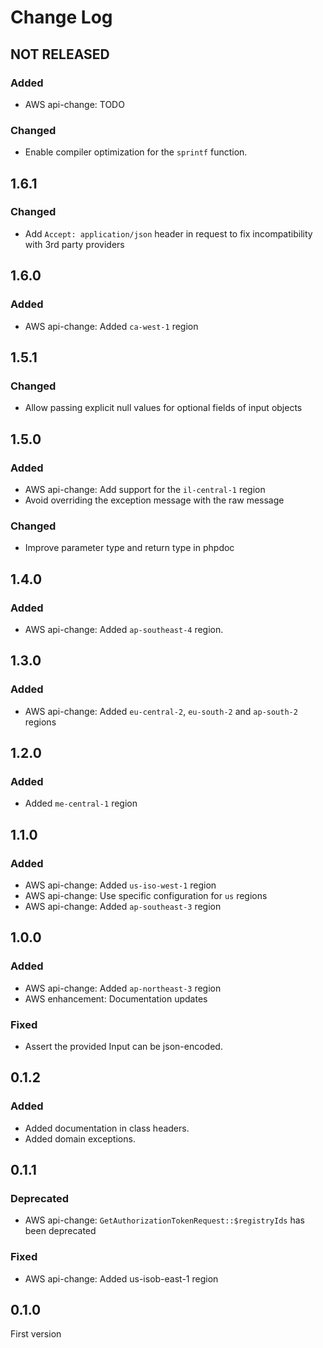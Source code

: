 # Change Log

## NOT RELEASED

### Added

- AWS api-change: TODO

### Changed

- Enable compiler optimization for the `sprintf` function.

## 1.6.1

### Changed

- Add `Accept: application/json` header in request to fix incompatibility with 3rd party providers

## 1.6.0

### Added

- AWS api-change: Added `ca-west-1` region

## 1.5.1

### Changed

- Allow passing explicit null values for optional fields of input objects

## 1.5.0

### Added

- AWS api-change: Add support for the `il-central-1` region
- Avoid overriding the exception message with the raw message

### Changed

- Improve parameter type and return type in phpdoc

## 1.4.0

### Added

- AWS api-change: Added `ap-southeast-4` region.

## 1.3.0

### Added

- AWS api-change: Added `eu-central-2`, `eu-south-2` and `ap-south-2` regions

## 1.2.0

### Added

- Added `me-central-1` region

## 1.1.0

### Added

- AWS api-change: Added `us-iso-west-1` region
- AWS api-change: Use specific configuration for `us` regions
- AWS api-change: Added `ap-southeast-3` region

## 1.0.0

### Added

- AWS api-change: Added `ap-northeast-3` region
- AWS enhancement: Documentation updates

### Fixed

- Assert the provided Input can be json-encoded.

## 0.1.2

### Added

- Added documentation in class headers.
- Added domain exceptions.

## 0.1.1

### Deprecated

- AWS api-change: `GetAuthorizationTokenRequest::$registryIds` has been deprecated

### Fixed

- AWS api-change: Added us-isob-east-1 region

## 0.1.0

First version
